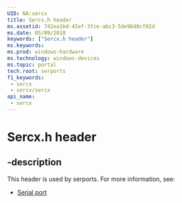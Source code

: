 ```yaml
---
UID: NA:sercx
title: Sercx.h header
ms.assetid: 742ea1bd-45ef-3fce-abc3-5de9640cf02d
ms.date: 05/09/2018
keywords: ["Sercx.h header"]
ms.keywords: 
ms.prod: windows-hardware
ms.technology: windows-devices
ms.topic: portal
tech.root: serports
f1_keywords:
 - sercx
 - sercx/sercx
api_name:
 - sercx
---
```


# Sercx.h header


## -description

This header is used by serports. For more information, see:

- [Serial port](../_serports/index.md)

